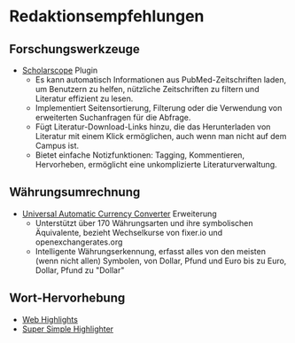 # Redaktionsempfehlungen

## Forschungswerkzeuge

- [Scholarscope](https://www.scholarscope.online/) Plugin
  - Es kann automatisch Informationen aus PubMed-Zeitschriften laden, um Benutzern zu helfen, nützliche Zeitschriften zu filtern und Literatur effizient zu lesen.
  - Implementiert Seitensortierung, Filterung oder die Verwendung von erweiterten Suchanfragen für die Abfrage.
  - Fügt Literatur-Download-Links hinzu, die das Herunterladen von Literatur mit einem Klick ermöglichen, auch wenn man nicht auf dem Campus ist.
  - Bietet einfache Notizfunktionen: Tagging, Kommentieren, Hervorheben, ermöglicht eine unkomplizierte Literaturverwaltung.

## Währungsumrechnung

- [Universal Automatic Currency Converter](https://chromewebstore.google.com/detail/hbjagjepkeogombomfeefdmjnclgojli?hl=zh-CN&utm_source=ext_sidebar) Erweiterung
  - Unterstützt über 170 Währungsarten und ihre symbolischen Äquivalente, bezieht Wechselkurse von fixer.io und openexchangerates.org
  - Intelligente Währungserkennung, erfasst alles von den meisten (wenn nicht allen) Symbolen, von Dollar, Pfund und Euro bis zu Euro, Dollar, Pfund zu "Dollar"

## Wort-Hervorhebung

- [Web Highlights](https://web-highlights.com/blog/welcome/)
- [Super Simple Highlighter](https://chromewebstore.google.com/detail/super-simple-highlighter/hhlhjgianpocpoppaiihmlpgcoehlhio)
